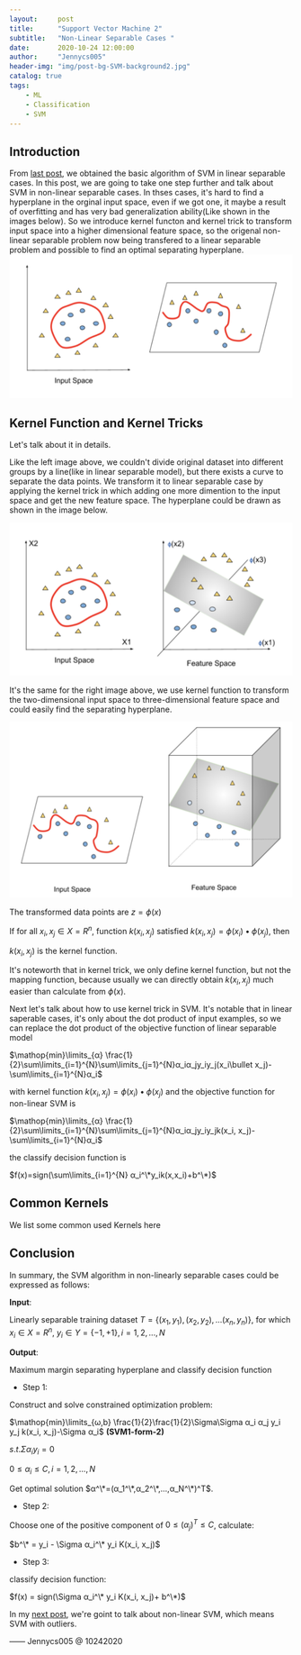 ```yaml
---
layout:     post
title:      "Support Vector Machine 2"
subtitle:   "Non-Linear Separable Cases "
date:       2020-10-24 12:00:00
author:     "Jennycs005"
header-img: "img/post-bg-SVM-background2.jpg"
catalog: true
tags:
    - ML
    - Classification
    - SVM
---
```


<head>
    <script src="https://cdn.mathjax.org/mathjax/latest/MathJax.js?config=TeX-AMS-MML_HTMLorMML" type="text/javascript"></script>
    <script type="text/x-mathjax-config">
        MathJax.Hub.Config({
            tex2jax: {
            skipTags: ['script', 'noscript', 'style', 'textarea', 'pre'],
            inlineMath: [['$','$']]
            }
        });
    </script>
</head>

## Introduction

From [last post](https://jennycs005.github.io/2020/10/10/Support-Vector-Machine1/), we obtained the basic algorithm of SVM in linear separable cases. In this post, we are going to take one step further and talk about SVM in non-linear separable cases. In thses cases, it's hard to find a hyperplane in the orginal input space, even if we got one, it maybe a result of overfitting and has very bad generalization ability(Like shown in the images below). So we introduce kernel functon and kernel trick to transform input space into a higher dimensional feature space, so the origenal non-linear separable problem now being transfered to a linear separable problem and possible to find an optimal separating hyperplane.
![img](/img/in-post/post-2020-10-24-SVM2/post-SVM2-01.png)


## Kernel Function and Kernel Tricks

Let's talk about it in details.

Like the left image above, we couldn't divide original dataset into different groups by a line(like in linear separable model), but there exists a curve to separate the data points. We transform it to linear separable case by applying the kernel trick in which adding one more dimention to the input space and get the new feature space. The hyperplane could be drawn as shown in the image below.

![img](/img/in-post/post-2020-10-24-SVM2/post-SVM2-02.png)

It's the same for the right image above, we use kernel function to transform the two-dimensional input space to three-dimensional feature space and could easily find the separating hyperplane.

![img](/img/in-post/post-2020-10-24-SVM2/post-SVM2-03.png)

The transformed data points are $z= \phi(x)$

If for all $x_i, x_j\in X=R^n$, function $k(x_i, x_j)$ satisfied $k(x_i,x_j)=\phi(x_i)\bullet \phi(x_j)$, then

$k(x_i, x_j)$ is the kernel function.

It's noteworth that in kernel trick, we only define kernel function, but not the mapping function, because usually  we can directly obtain $k(x_i, x_j)$ much easier than calculate from $\phi(x)$.

Next let's talk about how to use kernel trick in SVM. It's notable that in linear saperable cases, it's only about the dot product of input examples, so we can replace the dot product of the objective function of linear separable model

$\mathop{min}\limits_{α} \frac{1}{2}\sum\limits_{i=1}^{N}\sum\limits_{j=1}^{N}α_iα_jy_iy_j(x_i\bullet x_j)-\sum\limits_{i=1}^{N}α_i$ 

with kernel function $k(x_i,x_j)=\phi(x_i)\bullet \phi(x_j)$ and the objective function for non-linear SVM is

$\mathop{min}\limits_{α} \frac{1}{2}\sum\limits_{i=1}^{N}\sum\limits_{j=1}^{N}α_iα_jy_iy_jk(x_i, x_j)-\sum\limits_{i=1}^{N}α_i$

the classify decision function is

$f(x)=sign(\sum\limits_{i=1}^{N} α_i^\*y_ik(x,x_i)+b^\*)$

## Common Kernels

We list some common used Kernels here 

## Conclusion

In summary, the SVM algorithm in non-linearly separable cases could be expressed as follows:

**Input**: 

Linearly separable training dataset $T = \lbrace(x_1,y_1),(x_2,y_2),...(x_n,y_n)\rbrace$, for which $x_i \in X=R^n$, $y_i \in Y=\lbrace-1, +1\rbrace, i = 1,2,...,N$


**Output**:

Maximum margin separating hyperplane and classify decision function

* Step 1: 

Construct and solve constrained optimization problem:

$\mathop{min}\limits_{ω,b} \frac{1}{2}\frac{1}{2}\Sigma\Sigma α_i α_j y_i y_j k(x_i, x_j)-\Sigma α_i$     **(SVM1-form-2)**

$s. t.  \Sigma α_i y_i = 0$

$0 \leqslant α_i \leqslant C, i = 1, 2, ..., N$

Get optimal solution $α^\*=(α_1^\*,α_2^\*,...,α_N^\*)^T$.

* Step 2: 

Choose one of the positive component of $0 \leqslant (α_j)^T \leqslant C$, calculate:

$b^\* = y_i - \Sigma α_i^\* y_i K(x_i, x_j)$


* Step 3: 

classify decision function:

$f(x) = sign(\Sigma α_i^\* y_i K(x_i, x_j)+ b^\*)$


In my [next post](https://jennycs005.github.io/2020/10/24/Support-Vector-Machine3/), we're goint to talk about non-linear SVM, which means SVM with outliers.

—— Jennycs005 @ 10242020
